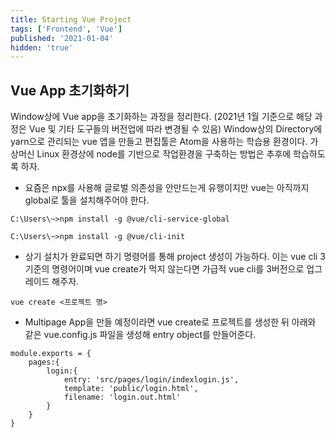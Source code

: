 ```yaml
---
title: Starting Vue Project
tags: ['Frontend', 'Vue']
published: '2021-01-04'
hidden: 'true'
---
```


## Vue App 초기화하기
Window상에 Vue app을 초기화하는 과정을 정리한다. (2021년 1월 기준으로 해당 과정은 Vue 및 기타 도구들의 버전업에 따라 변경될 수 있음) Window상의 Directory에 yarn으로 관리되는 vue 앱을 만들고 편집툴은 Atom을 사용하는 학습용 환경이다. 가상머신 Linux 환경상에 node를 기반으로 작업환경을 구축하는 방법은 추후에 학습하도록 하자.

+ 요즘은 npx를 사용해 글로벌 의존성을 안만드는게 유행이지만 vue는 아직까지 global로 툴을 설치해주어야 한다.
```
C:\Users\~>npm install -g @vue/cli-service-global

C:\Users\~>npm install -g @vue/cli-init
```
+ 상기 설치가 완료되면 하기 명령어를 통해 project 생성이 가능하다. 이는 vue cli 3 기준의 명령어이며 vue create가 먹지 않는다면 가급적 vue cli를 3버전으로 업그레이드 해주자.
```
vue create <프로젝트 명>
```
+ Multipage App을 만들 예정이라면  vue create로 프로젝트를 생성한 뒤 아래와 같은 vue.config.js 파일을 생성해 entry object를 만들어준다.
```
module.exports = {
    pages:{
        login:{
            entry: 'src/pages/login/indexlogin.js',
            template: 'public/login.html',
            filename: 'login.out.html'
        }
    }
}
```
